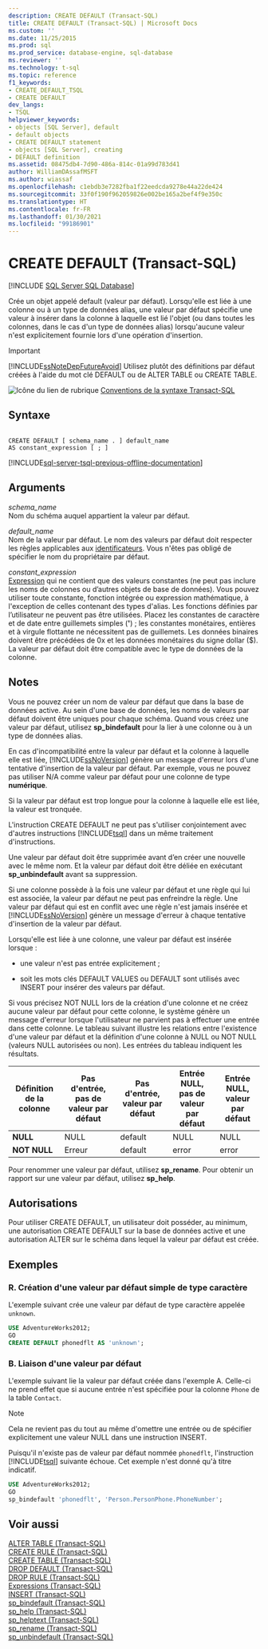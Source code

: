 ```yaml
---
description: CREATE DEFAULT (Transact-SQL)
title: CREATE DEFAULT (Transact-SQL) | Microsoft Docs
ms.custom: ''
ms.date: 11/25/2015
ms.prod: sql
ms.prod_service: database-engine, sql-database
ms.reviewer: ''
ms.technology: t-sql
ms.topic: reference
f1_keywords:
- CREATE_DEFAULT_TSQL
- CREATE DEFAULT
dev_langs:
- TSQL
helpviewer_keywords:
- objects [SQL Server], default
- default objects
- CREATE DEFAULT statement
- objects [SQL Server], creating
- DEFAULT definition
ms.assetid: 08475db4-7d90-486a-814c-01a99d783d41
author: WilliamDAssafMSFT
ms.author: wiassaf
ms.openlocfilehash: c1ebdb3e7282fba1f22eedcda9278e44a22de424
ms.sourcegitcommit: 33f0f190f962059826e002be165a2bef4f9e350c
ms.translationtype: HT
ms.contentlocale: fr-FR
ms.lasthandoff: 01/30/2021
ms.locfileid: "99186901"
---
```

# <a name="create-default-transact-sql"></a>CREATE DEFAULT (Transact-SQL)
[!INCLUDE [SQL Server SQL Database](../../includes/applies-to-version/sql-asdb.md)]

Crée un objet appelé default (valeur par défaut). Lorsqu'elle est liée à une colonne ou à un type de données alias, une valeur par défaut spécifie une valeur à insérer dans la colonne à laquelle est lié l'objet (ou dans toutes les colonnes, dans le cas d'un type de données alias) lorsqu'aucune valeur n'est explicitement fournie lors d'une opération d'insertion.  
  
> [!IMPORTANT]  
>  [!INCLUDE[ssNoteDepFutureAvoid](../../includes/ssnotedepfutureavoid-md.md)] Utilisez plutôt des définitions par défaut créées à l'aide du mot clé DEFAULT ou de ALTER TABLE ou CREATE TABLE.  
  
![Icône du lien de rubrique](../../database-engine/configure-windows/media/topic-link.gif "Icône du lien de rubrique") [Conventions de la syntaxe Transact-SQL](../../t-sql/language-elements/transact-sql-syntax-conventions-transact-sql.md)  
  
## <a name="syntax"></a>Syntaxe  
  
```syntaxsql
  
CREATE DEFAULT [ schema_name . ] default_name   
AS constant_expression [ ; ]  
```  
  
[!INCLUDE[sql-server-tsql-previous-offline-documentation](../../includes/sql-server-tsql-previous-offline-documentation.md)]

## <a name="arguments"></a>Arguments
*schema_name*  
 Nom du schéma auquel appartient la valeur par défaut.  
  
*default_name*  
 Nom de la valeur par défaut. Le nom des valeurs par défaut doit respecter les règles applicables aux [identificateurs](../../relational-databases/databases/database-identifiers.md). Vous n'êtes pas obligé de spécifier le nom du propriétaire par défaut.  
  
*constant_expression*  
[Expression](../../t-sql/language-elements/expressions-transact-sql.md) qui ne contient que des valeurs constantes (ne peut pas inclure les noms de colonnes ou d’autres objets de base de données). Vous pouvez utiliser toute constante, fonction intégrée ou expression mathématique, à l'exception de celles contenant des types d'alias. Les fonctions définies par l’utilisateur ne peuvent pas être utilisées. Placez les constantes de caractère et de date entre guillemets simples (**'**) ; les constantes monétaires, entières et à virgule flottante ne nécessitent pas de guillemets. Les données binaires doivent être précédées de 0x et les données monétaires du signe dollar ($). La valeur par défaut doit être compatible avec le type de données de la colonne.  
  
## <a name="remarks"></a>Notes  
 Vous ne pouvez créer un nom de valeur par défaut que dans la base de données active. Au sein d'une base de données, les noms de valeurs par défaut doivent être uniques pour chaque schéma. Quand vous créez une valeur par défaut, utilisez **sp_bindefault** pour la lier à une colonne ou à un type de données alias.  
  
 En cas d'incompatibilité entre la valeur par défaut et la colonne à laquelle elle est liée, [!INCLUDE[ssNoVersion](../../includes/ssnoversion-md.md)] génère un message d'erreur lors d'une tentative d'insertion de la valeur par défaut. Par exemple, vous ne pouvez pas utiliser N/A comme valeur par défaut pour une colonne de type **numérique**.  
  
 Si la valeur par défaut est trop longue pour la colonne à laquelle elle est liée, la valeur est tronquée.  
  
 L'instruction CREATE DEFAULT ne peut pas s'utiliser conjointement avec d'autres instructions [!INCLUDE[tsql](../../includes/tsql-md.md)] dans un même traitement d'instructions.  
  
 Une valeur par défaut doit être supprimée avant d’en créer une nouvelle avec le même nom. Et la valeur par défaut doit être déliée en exécutant **sp_unbindefault** avant sa suppression.  
  
 Si une colonne possède à la fois une valeur par défaut et une règle qui lui est associée, la valeur par défaut ne peut pas enfreindre la règle. Une valeur par défaut qui est en conflit avec une règle n'est jamais insérée et [!INCLUDE[ssNoVersion](../../includes/ssnoversion-md.md)] génère un message d'erreur à chaque tentative d'insertion de la valeur par défaut.  
  
 Lorsqu'elle est liée à une colonne, une valeur par défaut est insérée lorsque :  
  
-   une valeur n'est pas entrée explicitement ;  
  
-   soit les mots clés DEFAULT VALUES ou DEFAULT sont utilisés avec INSERT pour insérer des valeurs par défaut.  
  
 Si vous précisez NOT NULL lors de la création d'une colonne et ne créez aucune valeur par défaut pour cette colonne, le système génère un message d'erreur lorsque l'utilisateur ne parvient pas à effectuer une entrée dans cette colonne. Le tableau suivant illustre les relations entre l'existence d'une valeur par défaut et la définition d'une colonne à NULL ou NOT NULL (valeurs NULL autorisées ou non). Les entrées du tableau indiquent les résultats.  
  
|Définition de la colonne|Pas d'entrée, pas de valeur par défaut|Pas d'entrée, valeur par défaut|Entrée NULL, pas de valeur par défaut|Entrée NULL, valeur par défaut|  
|-----------------------|--------------------------|-----------------------|----------------------------|-------------------------|  
|**NULL**|NULL|default|NULL|NULL|  
|**NOT NULL**|Erreur|default|error|error|  
  
 Pour renommer une valeur par défaut, utilisez **sp_rename**. Pour obtenir un rapport sur une valeur par défaut, utilisez **sp_help**.  
  
## <a name="permissions"></a>Autorisations  
 Pour utiliser CREATE DEFAULT, un utilisateur doit posséder, au minimum, une autorisation CREATE DEFAULT sur la base de données active et une autorisation ALTER sur le schéma dans lequel la valeur par défaut est créée.  
  
## <a name="examples"></a>Exemples  
  
### <a name="a-creating-a-simple-character-default"></a>R. Création d'une valeur par défaut simple de type caractère  
 L'exemple suivant crée une valeur par défaut de type caractère appelée `unknown`.  
  
```sql  
USE AdventureWorks2012;  
GO  
CREATE DEFAULT phonedflt AS 'unknown';  
```  
  
### <a name="b-binding-a-default"></a>B. Liaison d'une valeur par défaut  
 L'exemple suivant lie la valeur par défaut créée dans l'exemple A. Celle-ci ne prend effet que si aucune entrée n'est spécifiée pour la colonne `Phone` de la table `Contact`. 
 
 > [!Note] 
 >  Cela ne revient pas du tout au même d'omettre une entrée ou de spécifier explicitement une valeur NULL dans une instruction INSERT.  
  
 Puisqu'il n'existe pas de valeur par défaut nommée `phonedflt`, l'instruction [!INCLUDE[tsql](../../includes/tsql-md.md)] suivante échoue. Cet exemple n'est donné qu'à titre indicatif.  
  
```sql  
USE AdventureWorks2012;  
GO  
sp_bindefault 'phonedflt', 'Person.PersonPhone.PhoneNumber';  
```  
  
## <a name="see-also"></a>Voir aussi  
 [ALTER TABLE &#40;Transact-SQL&#41;](../../t-sql/statements/alter-table-transact-sql.md)   
 [CREATE RULE &#40;Transact-SQL&#41;](../../t-sql/statements/create-rule-transact-sql.md)   
 [CREATE TABLE &#40;Transact-SQL&#41;](../../t-sql/statements/create-table-transact-sql.md)   
 [DROP DEFAULT &#40;Transact-SQL&#41;](../../t-sql/statements/drop-default-transact-sql.md)   
 [DROP RULE &#40;Transact-SQL&#41;](../../t-sql/statements/drop-rule-transact-sql.md)   
 [Expressions &#40;Transact-SQL&#41;](../../t-sql/language-elements/expressions-transact-sql.md)   
 [INSERT &#40;Transact-SQL&#41;](../../t-sql/statements/insert-transact-sql.md)   
 [sp_bindefault &#40;Transact-SQL&#41;](../../relational-databases/system-stored-procedures/sp-bindefault-transact-sql.md)   
 [sp_help &#40;Transact-SQL&#41;](../../relational-databases/system-stored-procedures/sp-help-transact-sql.md)   
 [sp_helptext &#40;Transact-SQL&#41;](../../relational-databases/system-stored-procedures/sp-helptext-transact-sql.md)   
 [sp_rename &#40;Transact-SQL&#41;](../../relational-databases/system-stored-procedures/sp-rename-transact-sql.md)   
 [sp_unbindefault &#40;Transact-SQL&#41;](../../relational-databases/system-stored-procedures/sp-unbindefault-transact-sql.md)  
  
  
